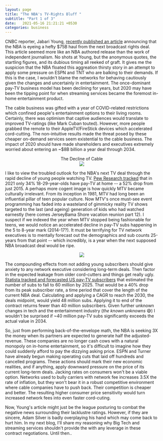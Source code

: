 ```yaml
---
layout: page
title: "The NBA's TV-Rights Bluff "
subtitle: "Part 1 of 3"
date:   2021-05-16 21:21:21 +0530
categories: business
---
```



CNBC reporter, Jabari Young, [recently published an article](https://www.cnbc.com/2021/03/22/nba-is-next-up-for-a-big-rights-increase-and-75-billion-is-the-price.html#:~:text=Early%20thinking%20within%20league%20circles,partners%20Turner%20Sports%20and%20ESPN.) announcing that the NBA is eyeing a hefty $75B haul from the next broadcast rights deal.
This article seemed more like an NBA authored release than the work of independent journalism. No shots at Young, but the anonymous quotes, the startling figures, and its dubious timing all reeked of graft.
It gives me the suspicion that the NBA floated this aggreation thirsty story in an attempt to apply some pressure on ESPN and TNT who are balking to their demands. If this is the case, I wouldn't blame the networks for behaving cautiously given the changes and uncertainly in entertainment. The once-dominant pay-TV business model has been declining for years, but 2020 may have been the tipping point for when streaming services became the foremost in-home entertainment product. 

The cable business was gifted with a year of COVID-related restrictions which confined people's entertainment options to their living rooms. Certainly, there was optimism that captive audiences would translate to improved TV-ratings (like Mark Cuban touted). However, more people grabbed the remote to their AppleTV/FireStick devices which accelerated cord-cutting. The non-intuitive results made the threat posed by these cheaper on-demand services seem existential to the cable business. The impact of 2020 should have made shareholders and executives extremely worried about entering an ~$8B billion a year deal through 2034. 
<p align="center">
  The Decline of Cable
  <br>
  <img src="https://picc.io/SxZlvHj.png">
<br>
 </p>
  
I like to view the troubled outlook for the NBA's next TV deal through the rapid decline of young people watching TV. [Pew Research tracked](https://www.pewresearch.org/fact-tank/2021/03/17/cable-and-satellite-tv-use-has-dropped-dramatically-in-the-u-s-since-2015/) that in 2021 only 34% 18-29-year-olds have pay-TV at home -- a 52% drop from just 2015. A perhaps more cogent image is how quickly MTV became culturally irrelevant. From its inception in 1981,
MTV had long been an influential pillar of teen popular culture. Now MTV's once must-see event programming has faded into a wasteland of gimmicky reality TV shows targeted to the last (and ageing) generation of kids who had watched earnestly (here comes JerseyBama Shore vacation reunion part 12).
I suspect if we indexed the year when MTV stopped being fashionable for teens, we would notice an accelerated decline in pay-TV subs happening in
the 5 to 8-year mark (2014-17?). It must be terrifying for TV network executives is to mentally forecast out the demographics and sub counts 25-years from that point -- which incredibly, is a year when the next supposed NBA broadcast deal would be ripe.    


<p align="center">
  <a href="https://www.pewresearch.org/fact-tank/2021/03/17/cable-and-satellite-tv-use-has-dropped-dramatically-in-the-u-s-since-2015/ft_21-03-03_techadoptioncable_2/">
  <img src="https://www.pewresearch.org/wp-content/uploads/2021/03/FT_21.03.03_TechAdoptionCable_2.png?resize=400,360">
 </a>
 </p>
  
 

The compounding effects from not adding young subscribers should give anxiety to any network executive considering long-term deals. Then factor in the expected leakage from older cord-cutters and things get really ugly.  [Statista tracked and forecasted US pay-TV subscribers](https://www.statista.com/statistics/251268/number-of-pay-tv-households-in-the-us/) that estimated the number of subs to fall to 60 million by 2025. That would be a 40% drop from its peak subscriber rate, a time period that cover the length of the current NBA deal. Calculating and applying a CAGR to reach the 2030, the deals midpoint, would yield 48 million subs. Applying it to end of the contract returns fewer than 40 million subscribers. Given further unknown changes in tech and the entertainment industry (*the known unknowns* 😅) I wouldn't be surprised if ~40 million pay-TV subs significantly exceeds the actual value in 2034.

So, just from performing back-of-the-envelope math, the NBA is seeking 3X the money when its partners are expected to generate half the adjusted-revenue. These companies are no longer cash cows with a natural monopoly on in-home entertainment, so it's difficult to imagine how they could suddenly afford to pay the dizzying asking price. ESPN and Turner have already begun making operating cuts that laid off hundreds and cancelled programs. These actions should mark their new economic realities, and if anything, apply downward pressure on the price of its current long-term deals. Jacking rates on consumers won't be a viable option. Networks used to bully carriers with network fee increases 3.5X the rate of inflation, but they won't bear it in a robust competitive environment where cable companies have to push back. Their competition is cheaper and better. The resulting higher consumer price sensitivity would turn increased network fees into even faster cord-cuting.  

Now, Young's article might just be the league posturing to combat the negative news surrounding their lacklustre ratings. However, if they are sincere, Adam Silver is badly overplaying his hand which may come back to hurt him. In my next blog, I'll share my reasoning why Big Tech and streaming services shouldn't provide the with any leverage in these contract negotiations.
Until then..


